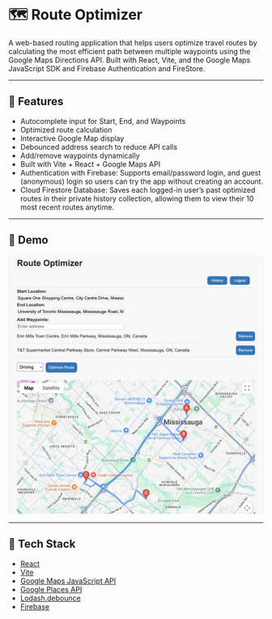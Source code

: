 # 🗺️ Route Optimizer

A web-based routing application that helps users optimize travel routes by calculating the most efficient path between multiple waypoints using the Google Maps Directions API. Built with React, Vite, and the Google Maps JavaScript SDK and Firebase Authentication and FireStore.

---

## 🚀 Features

- Autocomplete input for Start, End, and Waypoints
- Optimized route calculation
- Interactive Google Map display
- Debounced address search to reduce API calls
- Add/remove waypoints dynamically
- Built with Vite + React + Google Maps API
- Authentication with Firebase: Supports email/password login, and guest (anonymous) login so users can try the app without creating an account.
- Cloud Firestore Database: Saves each logged-in user’s past optimized routes in their private history collection, allowing them to view their 10 most recent routes anytime.

---

## 📸 Demo

![screenshot](./Route_op.webp)

---

## 🧰 Tech Stack

- [React](https://react.dev/)
- [Vite](https://vitejs.dev/)
- [Google Maps JavaScript API](https://developers.google.com/maps/documentation/javascript/overview)
- [Google Places API](https://developers.google.com/maps/documentation/places/web-service/overview)
- [Lodash.debounce](https://lodash.com/docs/4.17.15#debounce)
- [Firebase](https://firebase.google.com/)
